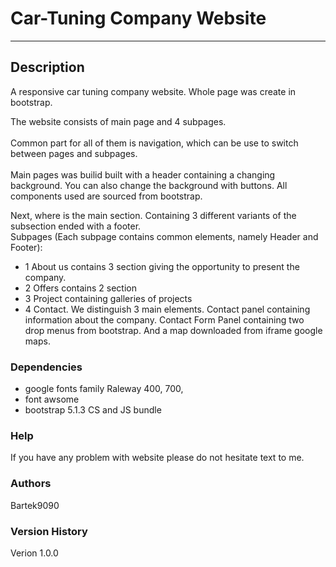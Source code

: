 # Car-Tuning Company Website
-------------------------

## Description
A responsive car tuning company website. Whole page was create in bootstrap.  

The website consists of main page and 4 subpages.<br/>  
Common part for all of them is navigation, which can be use to switch between pages and subpages.   <br/>  
Main pages was builid built with a header containing a changing background. You can also change the background with buttons.
All components used are sourced from bootstrap.

Next, where is the main section. 
Containing 3 different variants of the subsection ended with a footer.   
Subpages (Each subpage contains common elements, namely Header and Footer):
  - 1 About us contains 3 section giving the opportunity to present the company.
  - 2 Offers contains 2 section
  - 3 Project containing galleries of projects 
  - 4 Contact. We distinguish 3 main elements. Contact  panel containing information about the company. Contact Form Panel containing two drop menus from bootstrap. And a map       downloaded from iframe google maps.

### Dependencies

* google fonts family Raleway 400, 700, 
* font awsome
* bootstrap 5.1.3 CS and JS bundle

### Help

If you have any problem with website please do not hesitate text to me.

### Authors
Bartek9090

### Version History

Verion 1.0.0
